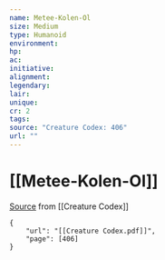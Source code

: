 ```yaml
---
name: Metee-Kolen-Ol
size: Medium
type: Humanoid
environment: 
hp: 
ac: 
initiative: 
alignment: 
legendary: 
lair: 
unique: 
cr: 2
tags: 
source: "Creature Codex: 406"
url: ""
---
```

# [[Metee-Kolen-Ol]]

[Source](zotero://open-pdf/library/items/NTNKJRHG?page=406) from [[Creature Codex]]

```pdf
{
	"url": "[[Creature Codex.pdf]]",
	"page": [406]
}
```

